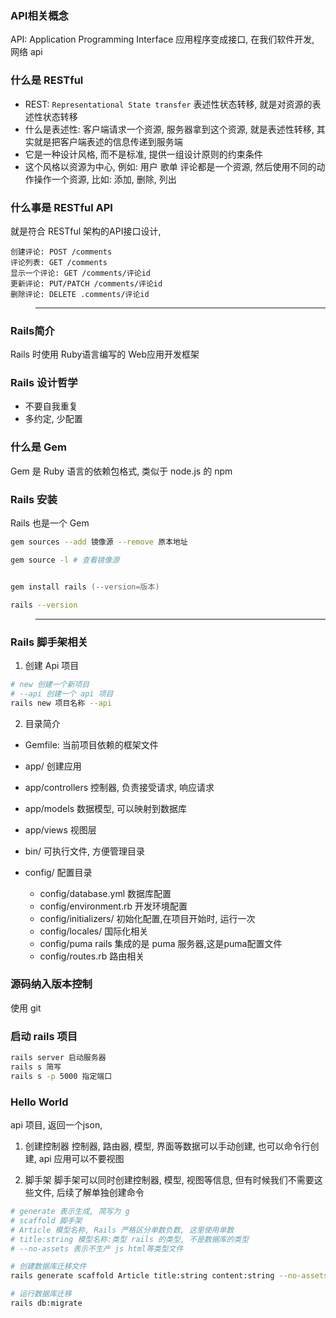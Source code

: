 ### API相关概念

API: Application Programming Interface 应用程序变成接口, 在我们软件开发, 网络 api

### 什么是 RESTful

- REST: `Representational State transfer` 表述性状态转移, 就是对资源的表述性状态转移
- 什么是表述性: 客户端请求一个资源, 服务器拿到这个资源, 就是表述性转移, 其实就是把客户端表述的信息传递到服务端
- 它是一种设计风格, 而不是标准, 提供一组设计原则的约束条件
- 这个风格以资源为中心, 例如: 用户 歌单 评论都是一个资源, 然后使用不同的动作操作一个资源, 比如: 添加, 删除, 列出 

### 什么事是 RESTful API 

就是符合 RESTful 架构的API接口设计, 

```
创建评论: POST /comments
评论列表: GET /comments
显示一个评论: GET /comments/评论id
更新评论: PUT/PATCH /comments/评论id
删除评论: DELETE .comments/评论id
```

> ------------------------------------

### Rails简介
Rails 时使用 Ruby语言编写的 Web应用开发框架

### Rails 设计哲学
- 不要自我重复
- 多约定, 少配置

### 什么是 Gem
Gem 是 Ruby 语言的依赖包格式, 类似于 node.js 的 npm

### Rails 安装

Rails 也是一个 Gem
```zsh
gem sources --add 镜像源 --remove 原本地址

gem source -l # 查看镜像源


gem install rails (--version=版本)

rails --version
```

> -------------------------------------

### Rails 脚手架相关

1. 创建 Api 项目

```zsh
# new 创建一个新项目
# --api 创建一个 api 项目
rails new 项目名称 --api
```

2. 目录简介
- Gemfile: 当前项目依赖的框架文件
- app/ 创建应用
- app/controllers 控制器, 负责接受请求, 响应请求
- app/models 数据模型, 可以映射到数据库
- app/views 视图层

- bin/ 可执行文件, 方便管理目录
- config/ 配置目录
   - config/database.yml 数据库配置
   - config/environment.rb 开发环境配置
   - config/initializers/ 初始化配置,在项目开始时, 运行一次
   - config/locales/ 国际化相关
   - config/puma rails 集成的是 puma 服务器,这是puma配置文件
   - config/routes.rb 路由相关


### 源码纳入版本控制

使用 git

### 启动 rails 项目

```zsh
rails server 启动服务器
rails s 简写
rails s -p 5000 指定端口
```

### Hello World

api 项目,  返回一个json,

1. 创建控制器
控制器, 路由器, 模型, 界面等数据可以手动创建, 也可以命令行创建, api 应用可以不要视图

2. 脚手架
脚手架可以同时创建控制器, 模型, 视图等信息, 但有时候我们不需要这些文件, 后续了解单独创建命令
```zsh
# generate 表示生成, 简写为 g
# scaffold 脚手架
# Article 模型名称, Rails 严格区分单数负数, 这里使用单数
# title:string 模型名称:类型 rails 的类型, 不是数据库的类型
# --no-assets 表示不生产 js html等类型文件

# 创建数据库迁移文件
rails generate scaffold Article title:string content:string --no-assets

# 运行数据库迁移
rails db:migrate
```